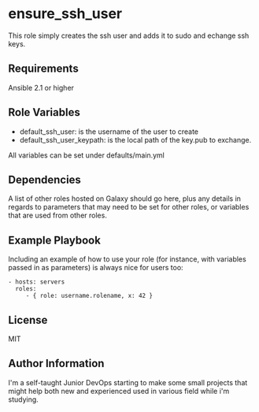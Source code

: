ensure_ssh_user
=========

This role simply creates the ssh user and adds it to sudo and echange ssh keys.

Requirements
------------

Ansible 2.1 or higher

Role Variables
--------------

- default_ssh_user: is the username of the user to create
- default_ssh_user_keypath: is the local path of the key.pub to exchange.

All variables can be set under defaults/main.yml

Dependencies
------------

A list of other roles hosted on Galaxy should go here, plus any details in regards to parameters that may need to be set for other roles, or variables that are used from other roles.

Example Playbook
----------------

Including an example of how to use your role (for instance, with variables passed in as parameters) is always nice for users too:

    - hosts: servers
      roles:
         - { role: username.rolename, x: 42 }

License
-------

MIT

Author Information
------------------

I'm a self-taught Junior DevOps starting to make some small projects that might help both new and experienced used in various field while i'm studying.
